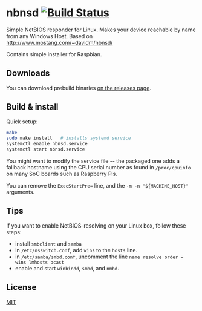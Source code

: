 # nbnsd [![Build Status](https://travis-ci.org/cfstras/nbnsd.svg?branch=master)](https://travis-ci.org/cfstras/nbnsd)
Simple NetBIOS responder for Linux.
Makes your device reachable by name from any Windows Host.
Based on http://www.mostang.com/~davidm/nbnsd/

Contains simple installer for Raspbian.

## Downloads

You can download prebuild binaries [on the releases page](https://github.com/cfstras/nbnsd/releases).

## Build & install

Quick setup:

```bash
make
sudo make install   # installs systemd service
systemctl enable nbnsd.service
systemctl start nbnsd.service
```

You might want to modify the service file -- the packaged one adds a fallback
hostname using the CPU serial number as found in `/proc/cpuinfo` on many SoC
boards such as Raspberry Pis.

You can remove the `ExecStartPre=` line, and the `-m -n "${MACHINE_HOST}"` arguments.

## Tips
If you want to enable NetBIOS-resolving on your Linux box, follow these steps:

- install `smbclient` and `samba`
- in `/etc/nsswitch.conf`, add `wins` to the `hosts` line.
- in `/etc/samba/smbd.conf`, uncomment the line `name resolve order = wins lmhosts bcast`
- enable and start `winbindd`, `smbd`, and `nmbd`.

## License
[MIT](https://opensource.org/licenses/MIT)
